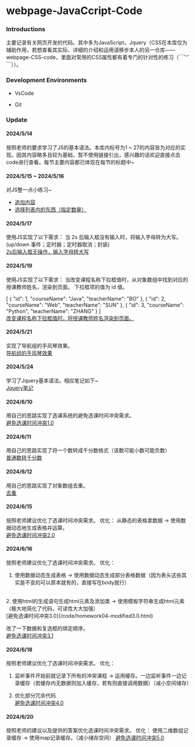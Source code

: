 # webpage-JavaCcript-Code

### Introductions

主要记录有关网页开发的代码。其中多为JavaScript，Jquery（CSS在本库仅为辅助作用，若想查看其实际、详细的介绍和运用请移步本人的另一仓库——webpage-CSS-code，里面对常用的CSS属性都有着专门的针对性的练习（￣︶￣））。


### Development Environments

- VsCode

- Git

### Update

#### 2024/5/14 

按照老师的要求学习了JS的基本语法。本库内标号为1 ~ 27的内容皆为对应的实现。因其内容略多且较为基础，暂不使用链接引出，感兴趣的话欢迎直接点击code进行查看。每节主要内容都已体现在每节的标题中~

#### 2024/5/15 ~ 2024/5/16

对JS整一点小练习~
- [追加内容](/code/example01-Appends%20the%20input%20content%20to%20the%20list.html)
- [选择列表内的东西（指定数量）](/code/example02-Select%20a%20specified%20number%20of%20options.html)

#### 2024/5/17

使用JS实现了以下需求：
当 2s 后输入框没有输入时，将输入字母转为大写。(up/down 事件；定时器；定时器取消；封装)<br>
[2s后输入框无操作，输入字母转大写](/code/homework01.html)

#### 2024/5/19

使用JS实现了以下需求：
当改变课程名称下拉框值时，从对象数组中找到对应的授课教师姓名，渲染到页面。
下拉框项的值为 id 值。

[
  { "id": 1, "courseName": "Java", "teacherName": "BO" },
  { "id": 2, "courseName": "Web", "teacherName": "SUN" },
  { "id": 3, "courseName": "Python", "teacherName": "ZHANG" }
]
<br>
[改变课程名称下拉框值时，将授课教师姓名渲染到页面。](/code/homework02.html)

#### 2024/5/21

实现了导航组的手风琴效果。<br>
[导航组的手风琴效果](/code/homework03.html)


#### 2024/5/24

学习了Jquery基本语法。相应笔记如下~<br>
[Jquery笔记](/jQuery-notes.md)

#### 2024/6/10

用自己的思路实现了选课系统的避免选课时间冲突需求。<br>
[避免选课时间冲突1.0](/code/homework04-Avoid%20scheduling%20conflicts.html)

#### 2024/6/11

用自己的思路实现了将一个数转成千分数格式（该数可能小数可能负数）<br>
[普通数转千分数](/code/homework05.html)

#### 2024/6/12

用自己的思路实现了对象数组去重。<br>
[去重](/code/homework06.html)

#### 2024/6/15

按照老师建议优化了选课时间冲突需求。
优化：
从静态的表格拿数据 -> 使用数据动态地生成表格并运算。<br>
[避免选课时间冲突2.0](/code/homework04-modified2.0.html)

#### 2024/6/16

按照老师建议优化了选课时间冲突需求。
优化：
1. 使用数据动态生成表格 -> 使用数据动态生成部分表格数据（因为表头这些其实是不变的可以原本就有的，直接写在body就行）
  <br>
2. 使用html的生成语句生成html元素及添加类 -> 使用模板字符串生成html元素（极大地简化了代码，可读性大大加强）<br>
[避免选课时间冲突3.0](/code/homework04-modified3.0.html)

   改了一下数据和复选框的绑定顺序。<br>
[避免选课时间冲突3.1](/code/homework04-modified3.1.html)

#### 2024/6/18

按照老师建议优化了选课时间冲突需求。
优化：
1. 监听事件开始前就记录下所有的冲突课程 -> 运用缓存。一边监听事件一边记录缓存（若缓存内无数据则加入缓存，若有则直接调用数据）（减小空间储存）

2. 优化部分冗余代码<br>
[避免选课时间冲突4.0](/code/homework04-modified4.0.html)

#### 2024/6/20

按照老师的建议以及提供的答案优化选课时间冲突需求。
优化：
使用二维数组记录缓存 -> 使用map记录缓存。（减小储存空间）
[避免选课时间冲突5.0](/code/homework04-modified5.0.html)














